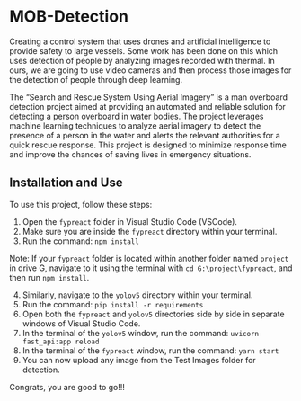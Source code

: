 # MOB-Detection

Creating a control system that uses drones and artificial intelligence to provide safety to large vessels. Some work has been done on this which uses detection of people by analyzing images recorded with thermal. In ours, we are going to use video cameras and then process those images for the detection of people through deep learning.

The “Search and Rescue System Using Aerial Imagery” is a man overboard detection project aimed at providing an automated and reliable solution for detecting a person overboard in water bodies. The project leverages machine learning techniques to analyze aerial imagery to detect the presence of a person in the water and alerts the relevant authorities for a quick rescue response. This project is designed to minimize response time and improve the chances of saving lives in emergency situations.

## Installation and Use

To use this project, follow these steps:

1. Open the `fypreact` folder in Visual Studio Code (VSCode).
2. Make sure you are inside the `fypreact` directory within your terminal.
3. Run the command: `npm install`

Note: If your `fypreact` folder is located within another folder named `project` in drive G, navigate to it using the terminal with `cd G:\project\fypreact`, and then run `npm install`.

4. Similarly, navigate to the `yolov5` directory within your terminal.
5. Run the command: `pip install -r requirements`
6. Open both the `fypreact` and `yolov5` directories side by side in separate windows of Visual Studio Code.
7. In the terminal of the `yolov5` window, run the command: `uvicorn fast_api:app reload`
8. In the terminal of the `fypreact` window, run the command: `yarn start`
9. You can now upload any image from the Test Images folder for detection.

Congrats, you are good to go!!!
